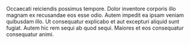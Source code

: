 Occaecati reiciendis possimus tempore. Dolor inventore corporis illo magnam ex recusandae eos esse odio. Autem impedit ea ipsam veniam quibusdam illo. Ut consequatur explicabo et aut excepturi aliquid sunt fugiat. Autem hic rem sequi ab quod sequi. Maiores et eos consequatur consequatur animi.